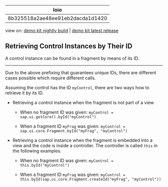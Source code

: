 <!-- loio8b325518a2ae48ee91eb2dacda1d1420 -->

| loio |
| -----|
| 8b325518a2ae48ee91eb2dacda1d1420 |

<div id="loio">

view on: [demo kit nightly build](https://openui5nightly.hana.ondemand.com/topic/8b325518a2ae48ee91eb2dacda1d1420) | [demo kit latest release](https://sdk.openui5.org/topic/8b325518a2ae48ee91eb2dacda1d1420)</div>

## Retrieving Control Instances by Their ID

A control instance can be found in a fragment by means of its ID.

***

Due to the above prefixing that guarantees unique IDs, there are different cases possible which require different calls.

Assuming the control has the ID `myControl`, there are two ways how to retrieve it by its ID.

-   Retrieving a control instance when the fragment is not part of a view
    -   When no fragment ID was given: `myControl = sap.ui.getCore().byId("myControl")`

    -   When a fragment ID `myFrag` was given: `myControl = sap.ui.core.Fragment.byId("myFrag", "myControl")`


-   Retrieving a control instance when the fragment is embedded into a view and the code is inside a controller. The controller is called `this` in the following examples.

    -   When no fragment ID was given: `myControl = this.byId("myControl")`

    -   When a fragment ID `myFrag` was given: `myControl = this.byId(sap.ui.core.Fragment.createId("myFrag", "myControl"))`



